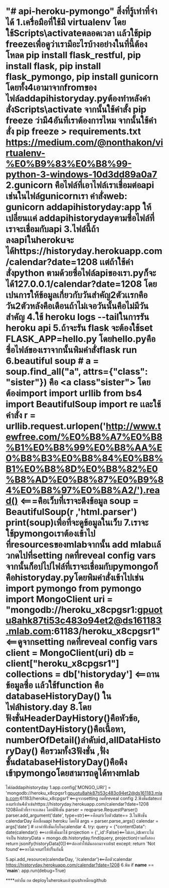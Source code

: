 "# api-heroku-pymongo" 
สิ่งที่รู้เท่าที่จำได้
1.เครื่อมือที่ใช้มี virtualenv โดยใช้Scripts\activateตลอดเวลา เเล้วใช้pip freezeเพื่อดูว่าเรามีอะไรบ้างอย่างในที่นี้ต้องโหลด
pip install flask_restful, pip install flask, pip install flask_pymongo, pip install gunicorn โดยทั้ง4เอามาจากfromของไฟล์addapihistoryday.pyต้องทำหลังคำสั่งScripts\activate
จากนั้นใช้คำสั้ง pip freeze ว่ามี4อันที่เราต้องการไหม จากนั้นใช้คำสั่ง pip freeze > requirements.txt
https://medium.com/@nonthakon/virtualenv-%E0%B9%83%E0%B8%99-python-3-windows-10d3dd89a0a7
2.gunicorn คือไฟล์ที่เอาไฟล์เราเชื่อมต่อapi เช่นในไฟล์gunicornเรา คำสั่งweb: gunicorn addapihistoryday:app ให้เปลี่ยนเเค่ addapihistorydayตามซื่อไฟล์ที่เราจะเชื่อมกับapi
3.ไฟล์นี้ถ้าลงapiในherokuจะได้https://historyday.herokuapp.com/calendar?date=1208 เเต่ถ้าใช้คำสั่งpython ตามด้วยซื่อไฟล์apiของเรา.pyก็จะได้127.0.0.1/calendar?date=1208 โดยเปนการให้ข้อมูลเกี่ยวกับวันสำคัญ2ตัวเเรกคือวัน2ตัวหลังคือเดือนถ้าไม่เจอวันนั้นคือไม่มีวันสำคัญ
4.ใช้ heroku logs --tailในการรัน heroku api
5.ถ้าจะรัน flask จะต้องใช้set FLASK_APP=hello.py โดยhello.pyคือซื่อไฟล์ของเราจากนั้นพิมคำสั่งflask run
6.beautiful soup # a = soup.find_all("a", attrs={"class": "sister"}) คือ <a class"sister"></a>
โดยต้องimport
import urllib
from bs4 import BeautifulSoup
import re
เเละใช้คำสั่ง
r = urllib.request.urlopen('http://www.tewfree.com/%E0%B8%A7%E0%B8%B1%E0%B8%99%E0%B8%AA%E0%B8%B3%E0%B8%84%E0%B8%B1%E0%B8%8D%E0%B8%82%E0%B8%AD%E0%B8%87%E0%B9%84%E0%B8%97%E0%B8%A2/').read() <===คือเว็บที่เราจะดึงข้อมูล
soup = BeautifulSoup(r ,'html.parser')
print(soup)เพื่อที่จะดูข้อมูลในเว็บ
7.เราจะใช้pymongoเราต้องเข้าไปที่resourcesของmlabจากนั้น add mlabเเล้วกดไปที่setting กดที่reveal config vars จากนั้นก็อปไปไฟล์ที่เราจะเชื่อมกับpymongoก็คือhistoryday.pyโดยพิมคำสั่งเข้าไปเช่น
import pymongo
from pymongo import MongoClient
uri = "mongodb://heroku_x8cpgsr1:gpuotu8ahk87ti53c483o94et2@ds161183.mlab.com:61183/heroku_x8cpgsr1" <==ดูจากsetting กดที่reveal config vars
client = MongoClient(uri)
db = client["heroku_x8cpgsr1"]
collections = db['historyday'] <==ถานข้อมูลซื่อ
เเล้วใช้function คือ databaseHistoryDay() ในไฟล์history.day
8.โดยฟังชั่นHeaderDayHistory()คือหัวข้อ, contentDayHistory()คือเนื้อหา, numberOfDetail()ลำดับid,allDataHistoryDay() คือรวมทั้ง3ฟังชั่น ,ฟั่งชั้นdatabaseHistoryDay()คือดึงเข้าpymongoโดยสามารถดูได้ทางmlab
=======================================================
ไฟล์addapihistoryday
1.app.config['MONGO_URI'] = 'mongodb://heroku_x8cpgsr1:gpuotu8ahk87ti53c483o94et2@ds161183.mlab.com:61183/heroku_x8cpgsr1'<==ดูจากsetting กดที่reveal config 
2.ฟังชั่นdateเเปลงurlเปน4ตัวเช่นhttps://historyday.herokuapp.com/calendar?date=1208 1208คือตัวที่เราจะเเสดง
โดยมีฟังชั้น
parser = reqparse.RequestParser()
parser.add_argument('date', type=str)<===คือuriเว็บตัวdate==
3.ในฟังชั่น calendarDay คือเชื่อมapi heroku
โดยใช้
args = parser.parse_args()
calendar = args['date'] # เอาค่าฟังชั่นเก็บในcalendar
4.
try:
    query = {"contentData": date(calendar)} <==เอาฟังชั่นมาใช้
    projection = {'_id':False}<==ไม่เอา_idเพราะไม่จำเป็น
    historyData = mongo.db.historyday.find(query, projection)รวมทั้งสอง
    return jsonify(historyData[0])<==ต้องทำให้มันออกมาจากlist
except:
    return 'Not found'<==หาไม่เจอurlให้ปริ้นอันนี้
 
5.api.add_resource(calendarDay, '/calendar')<==คือตัวcalendar https://historyday.herokuapp.com/calendar?date=1208
6.พิม
if __name__ == '__main__':
    app.run(debug=True)
    
****อย่าลืม กด deployในherokuเเล้วpushเหมือนgithub


